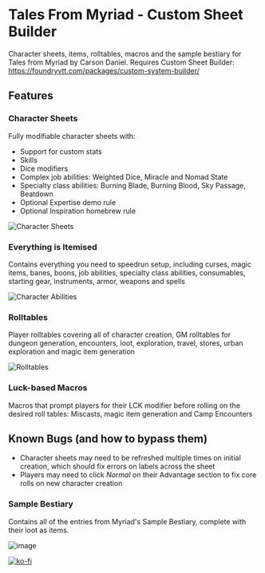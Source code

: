 # Tales From Myriad - Custom Sheet Builder
Character sheets, items, rolltables, macros and the sample bestiary for Tales from Myriad by Carson Daniel. Requires Custom Sheet Builder: https://foundryvtt.com/packages/custom-system-builder/

## Features

### Character Sheets
Fully modifiable character sheets with:
* Support for custom stats
* Skills
* Dice modifiers
* Complex job abilities: Weighted Dice, Miracle and Nomad State
* Specialty class abilities: Burning Blade, Burning Blood, Sky Passage, Beatdown
* Optional Expertise demo rule
* Optional Inspiration homebrew rule
  
![Character Sheets](https://github.com/user-attachments/assets/9da1d50c-d96c-4743-94f2-dbb9a8d63350)


### Everything is Itemised
Contains everything you need to speedrun setup, including curses, magic items, banes, boons, job abilities, specialty class abilities, consumables, starting gear, instruments, armor, weapons and spells

![Character Abilities](https://github.com/user-attachments/assets/a1b43241-3b03-48e8-9797-ddecb86deafe)



### Rolltables
Player rolltables covering all of character creation, GM rolltables for dungeon generation, encounters, loot, exploration, travel, stores, urban exploration and magic item generation

![Rolltables](https://github.com/user-attachments/assets/b3006df7-e621-4e66-8fad-295365d31e27)


### Luck-based Macros
Macros that prompt players for their LCK modifier before rolling on the desired roll tables: Miscasts, magic item generation and Camp Encounters

## Known Bugs (and how to bypass them)
* Character sheets may need to be refreshed multiple times on initial creation, which should fix errors on labels across the sheet
* Players may need to click *Normal* on their Advantage section to fix core rolls on new character creation


### Sample Bestiary
Contains all of the entries from Myriad's Sample Bestiary, complete with their loot as items.

![image](https://github.com/user-attachments/assets/5667b838-6bdc-47ac-b90e-e79c4a0031ec)


[![ko-fi](https://ko-fi.com/img/githubbutton_sm.svg)](https://ko-fi.com/V7V519H7LL)

